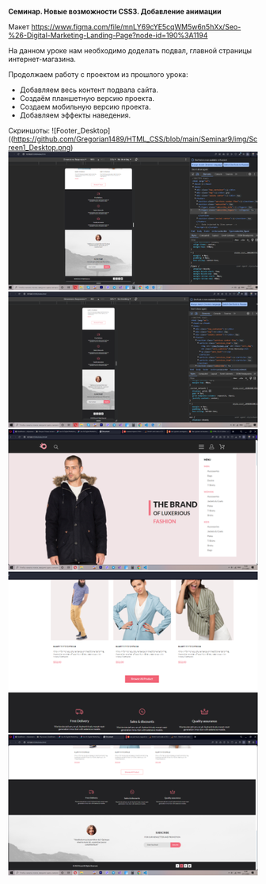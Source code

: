 **Семинар. Новые возможности CSS3. Добавление анимации**

Макет https://www.figma.com/file/mnLY69cYE5cqWM5w6n5hXx/Seo-%26-Digital-Marketing-Landing-Page?node-id=190%3A1194

На данном уроке нам необходимо доделать подвал, главной страницы интернет-магазина.

Продолжаем работу с проектом из прошлого урока:
* Добавляем весь контент подвала сайта.
* Создаём планшетную версию проекта.
* Создаем мобильную версию проекта.
* Добавляем эффекты наведения.

Скриншоты:
![Footer_Desktop]((https://github.com/Gregorian1489/HTML_CSS/blob/main/Seminar9/img/Screen1_Desktop.png)
![Footer_1024](https://github.com/Gregorian1489/HTML_CSS/blob/main/Seminar9/img/Screen2_1024_768.png)
![Footer_mobile](https://github.com/Gregorian1489/HTML_CSS/blob/main/Seminar9/img/Screen3_mobile.png)
![Menu-Hover](https://github.com/Gregorian1489/HTML_CSS/blob/main/Seminar9/img/Screen4_menu_hover.png)
![Button_Hover](https://github.com/Gregorian1489/HTML_CSS/blob/main/Seminar9/img/Screen5_button_hover.png)
![Social_hover](https://github.com/Gregorian1489/HTML_CSS/blob/main/Seminar9/img/Screen6_Social_hover.png)

